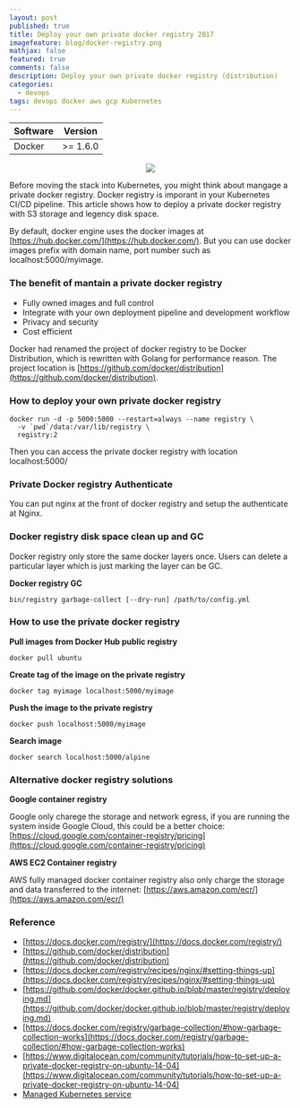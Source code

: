 ```yaml
---
layout: post
published: true
title: Deploy your own private docker registry 2017
imagefeature: blog/docker-registry.png
mathjax: false
featured: true
comments: false
description: Deploy your own private docker registry (distribution)
categories: 
  - devops
tags: devops docker aws gcp Kubernetes
---
```


Software        | Version
--------------- | -------------
Docker          | >= 1.6.0

<p style="text-align: center;"><img src="https://www.devopszen.com/images/blog/docker-registry.png" /></p>

Before moving the stack into Kubernetes, you might think about mangage a private docker registry. Docker registry is imporant in your Kubernetes CI/CD pipeline. This article shows how to deploy a private docker registry with S3 storage and legency disk space.

By default, docker engine uses the docker images at [https://hub.docker.com/](https://hub.docker.com/). But you can use docker images prefix with domain name, port number such as localhost:5000/myimage.

### The benefit of mantain a private docker registry

* Fully owned images and full control
* Integrate with your own deployment pipeline and development workflow
* Privacy and security
* Cost efficient


Docker had renamed the project of docker registry to be Docker Distribution, which is rewritten with Golang for performance reason. The project location is [https://github.com/docker/distribution](https://github.com/docker/distribution). 

### How to deploy your own private docker registry

```
docker run -d -p 5000:5000 --restart=always --name registry \
  -v `pwd`/data:/var/lib/registry \
  registry:2
```

Then you can access the private docker registry with location localhost:5000/

### Private Docker registry Authenticate

You can put nginx at the front of docker registry and setup the authenticate at Nginx.

### Docker registry disk space clean up and GC

Docker registry only store the same docker layers once. Users can delete a particular layer which is just marking the layer can be GC.

**Docker registry GC**

```
bin/registry garbage-collect [--dry-run] /path/to/config.yml
```

### How to use the private docker registry

**Pull images from Docker Hub public registry**

```
docker pull ubuntu
```

**Create tag of the image on the private registry**

```
docker tag myimage localhost:5000/myimage
```

**Push the image to the private registry**

```
docker push localhost:5000/myimage
```

**Search image**

```
docker search localhost:5000/alpine
```

### Alternative docker registry solutions

**Google container registry**

Google only charege the storage and network egress, if you are running the system inside Google Cloud, this could be a better choice: [https://cloud.google.com/container-registry/pricing](https://cloud.google.com/container-registry/pricing)

**AWS EC2 Container registry**

AWS fully managed docker container registry also only charge the storage and data transferred to the internet:
[https://aws.amazon.com/ecr/](https://aws.amazon.com/ecr/)

### Reference

* [https://docs.docker.com/registry/](https://docs.docker.com/registry/)
* [https://github.com/docker/distribution](https://github.com/docker/distribution)
* [https://docs.docker.com/registry/recipes/nginx/#setting-things-up](https://docs.docker.com/registry/recipes/nginx/#setting-things-up)
* [https://github.com/docker/docker.github.io/blob/master/registry/deploying.md](https://github.com/docker/docker.github.io/blob/master/registry/deploying.md)
* [https://docs.docker.com/registry/garbage-collection/#how-garbage-collection-works](https://docs.docker.com/registry/garbage-collection/#how-garbage-collection-works)
* [https://www.digitalocean.com/community/tutorials/how-to-set-up-a-private-docker-registry-on-ubuntu-14-04](https://www.digitalocean.com/community/tutorials/how-to-set-up-a-private-docker-registry-on-ubuntu-14-04)
* [Managed Kubernetes service](https://www.transfon.com/services/managed-service)

